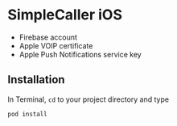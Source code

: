 # SimpleCaller iOS

- Firebase account
- Apple VOIP certificate
- Apple Push Notifications service key

## Installation

In Terminal, ```cd``` to your project directory and type

```bash
pod install
```
